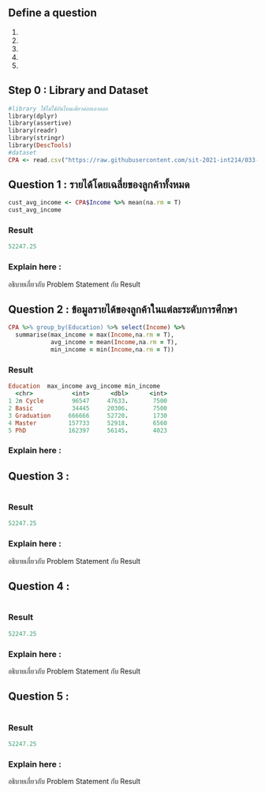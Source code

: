 ## Define a question

1.
1.
1.
1.
1.


## Step 0 : Library and Dataset

```ruby
#library ใช้ไม่ใช้อันไหนเดี๋ยวค่อยเอาออก
library(dplyr)
library(assertive)
library(readr)
library(stringr)
library(DescTools)
#dataset
CPA <- read.csv("https://raw.githubusercontent.com/sit-2021-int214/033-Customer-Personality-Analysis/main/midterm_assignment/CPA_cleaned.csv")
```

## Question 1 : รายได้โดยเฉลี่ยของลูกค้าทั้งหมด

```ruby
cust_avg_income <- CPA$Income %>% mean(na.rm = T)
cust_avg_income
```

### Result

```ruby
52247.25
```
### Explain here :
อธิบายเกี่ยวกับ Problem Statement กับ Result

## Question 2 : ข้อมูลรายได้ของลูกค้าในแต่ละระดับการศึกษา 

```ruby
CPA %>% group_by(Education) %>% select(Income) %>%
  summarise(max_income = max(Income,na.rm = T),
            avg_income = mean(Income,na.rm = T),
            min_income = min(Income,na.rm = T))
```

### Result

```ruby
Education  max_income avg_income min_income
  <chr>           <int>      <dbl>      <int>
1 2n Cycle        96547     47633.       7500
2 Basic           34445     20306.       7500
3 Graduation     666666     52720.       1730
4 Master         157733     52918.       6560
5 PhD            162397     56145.       4023
```

### Explain here :

## Question 3 : 

```ruby
```

### Result

```ruby
52247.25
```
### Explain here :
อธิบายเกี่ยวกับ Problem Statement กับ Result

## Question 4 : 

```ruby
```

### Result

```ruby
52247.25
```
### Explain here :
อธิบายเกี่ยวกับ Problem Statement กับ Result

## Question 5 : 

```ruby
```

### Result

```ruby
52247.25
```
### Explain here :
อธิบายเกี่ยวกับ Problem Statement กับ Result

